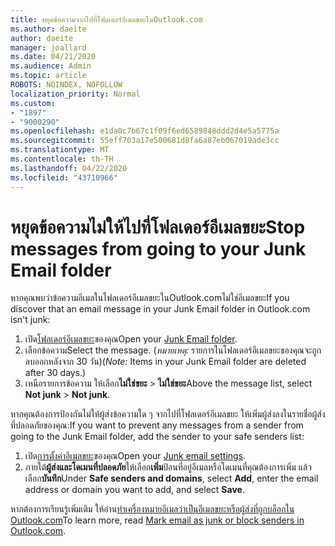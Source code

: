 ```yaml
---
title: หยุดข้อความจากไปที่โฟลเดอร์อีเมลขยะในOutlook.com
ms.author: daeite
author: daeite
manager: joallard
ms.date: 04/21/2020
ms.audience: Admin
ms.topic: article
ROBOTS: NOINDEX, NOFOLLOW
localization_priority: Normal
ms.custom:
- "1897"
- "9000290"
ms.openlocfilehash: e1da0c7b67c1f09f6ed6589848ddd2d4e5a5775a
ms.sourcegitcommit: 55eff703a17e500681d8fa6a87eb067019ade3cc
ms.translationtype: MT
ms.contentlocale: th-TH
ms.lasthandoff: 04/22/2020
ms.locfileid: "43710966"
---
```

# <a name="stop-messages-from-going-to-your-junk-email-folder"></a><span data-ttu-id="ddcb0-102">หยุดข้อความไม่ให้ไปที่โฟลเดอร์อีเมลขยะ</span><span class="sxs-lookup"><span data-stu-id="ddcb0-102">Stop messages from going to your Junk Email folder</span></span>

<span data-ttu-id="ddcb0-103">หากคุณพบว่าข้อความอีเมลในโฟลเดอร์อีเมลขยะในOutlook.comไม่ใช่อีเมลขยะ</span><span class="sxs-lookup"><span data-stu-id="ddcb0-103">If you discover that an email message in your Junk Email folder in Outlook.com isn't junk:</span></span>

1. <span data-ttu-id="ddcb0-104">เปิด[โฟลเดอร์อีเมลขยะ](https://outlook.live.com/mail/junkemail)ของคุณ</span><span class="sxs-lookup"><span data-stu-id="ddcb0-104">Open your [Junk Email folder](https://outlook.live.com/mail/junkemail).</span></span>
1. <span data-ttu-id="ddcb0-105">เลือกข้อความ</span><span class="sxs-lookup"><span data-stu-id="ddcb0-105">Select the message.</span></span> <span data-ttu-id="ddcb0-106">(*หมายเหตุ:* รายการในโฟลเดอร์อีเมลขยะของคุณจะถูกลบออกหลังจาก 30 วัน)</span><span class="sxs-lookup"><span data-stu-id="ddcb0-106">(*Note:* Items in your Junk Email folder are deleted after 30 days.)</span></span>
1. <span data-ttu-id="ddcb0-107">เหนือรายการข้อความ ให้เลือก**ไม่ใช่ขยะ** > **ไม่ใช่ขยะ**</span><span class="sxs-lookup"><span data-stu-id="ddcb0-107">Above the message list, select **Not junk** > **Not junk**.</span></span>

<span data-ttu-id="ddcb0-108">หากคุณต้องการป้องกันไม่ให้ผู้ส่งข้อความใด ๆ จากไปที่โฟลเดอร์อีเมลขยะ ให้เพิ่มผู้ส่งลงในรายชื่อผู้ส่งที่ปลอดภัยของคุณ:</span><span class="sxs-lookup"><span data-stu-id="ddcb0-108">If you want to prevent any messages from a sender from going to the Junk Email folder, add the sender to your safe senders list:</span></span>

1. <span data-ttu-id="ddcb0-109">เปิด[การตั้งค่าอีเมลขยะ](https://go.microsoft.com/fwlink/?linkid=2035804)ของคุณ</span><span class="sxs-lookup"><span data-stu-id="ddcb0-109">Open your [Junk email settings](https://go.microsoft.com/fwlink/?linkid=2035804).</span></span>
1. <span data-ttu-id="ddcb0-110">ภายใต้**ผู้ส่งและโดเมนที่ปลอดภัย**ให้เลือก**เพิ่ม**ป้อนที่อยู่อีเมลหรือโดเมนที่คุณต้องการเพิ่ม แล้วเลือก**บันทึก**</span><span class="sxs-lookup"><span data-stu-id="ddcb0-110">Under **Safe senders and domains**, select **Add**, enter the email address or domain you want to add, and select **Save**.</span></span>

<span data-ttu-id="ddcb0-111">หากต้องการเรียนรู้เพิ่มเติม ให้อ่าน[ทําเครื่องหมายอีเมลว่าเป็นอีเมลขยะหรือผู้ส่งที่ถูกบล็อกใน Outlook.com](https://support.office.com/article/a3ece97b-82f8-4a5e-9ac3-e92fa6427ae4?wt.mc_id=Office_Outlook_com_Alchemy)</span><span class="sxs-lookup"><span data-stu-id="ddcb0-111">To learn more, read [Mark email as junk or block senders in Outlook.com](https://support.office.com/article/a3ece97b-82f8-4a5e-9ac3-e92fa6427ae4?wt.mc_id=Office_Outlook_com_Alchemy).</span></span>
